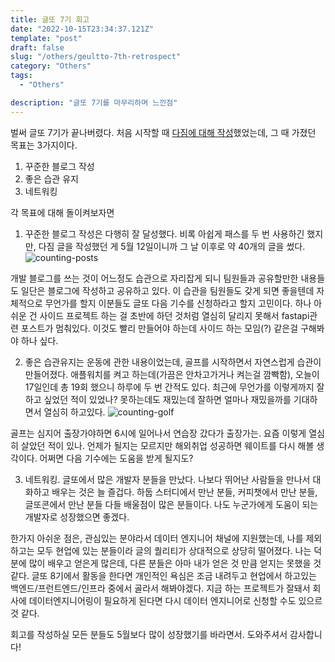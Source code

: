 ```yaml
---
title: 글또 7기 회고
date: "2022-10-15T23:34:37.121Z"
template: "post"
draft: false
slug: "/others/geultto-7th-retrospect"
category: "Others"
tags:
  - "Others"

description: "글또 7기를 마무리하며 느낀점"
---
```


벌써 글또 7기가 끝나버렸다. 처음 시작할 때 [다짐에 대해 작성](https://jasonkang14.github.io/others/geultto-7th)했었는데, 그 때 가졌던 목표는 3가지이다.

1. 꾸준한 블로그 작성
2. 좋은 습관 유지
3. 네트워킹

각 목표에 대해 돌이켜보자면

1. 꾸준한 블로그 작성은 다행히 잘 달성했다. 비록 아쉽게 패스를 두 번 사용하긴 했지만, 다짐 글을 작성했던 게 5월 12일이니까 그 날 이후로 약 40개의 글을 썼다.
   ![counting-posts](https://i.imgur.com/hgdCZPA.png)

개발 블로그를 쓰는 것이 어느정도 습관으로 자리잡게 되니 팀원들과 공유할만한 내용들도 일단은 블로그에 작성하고 공유하고 있다. 이 습관을 팀원들도 갖게 되면 좋을텐데 자체적으로 무언가를 할지 이분들도 글또 다음 기수를 신청하라고 할지 고민이다. 하나 아쉬운 건 사이드 프로젝트 하는 걸 초반에 하던 것처럼 열심히 달리지 못해서 fastapi관련 포스트가 멈춰있다. 이것도 빨리 만들어야 하는데 사이드 하는 모임(?) 같은걸 구해봐야 하나 싶다.

2. 좋은 습관유지는 운동에 관한 내용이었는데, 골프를 시작하면서 자연스럽게 습관이 만들어졌다. 애플워치를 켜고 하는데(가끔은 안차고가거나 켜는걸 깜빡함), 오늘이 17일인데 총 19회 했으니 하루에 두 번 간적도 있다. 최근에 무언가를 이렇게까지 잘하고 싶었던 적이 있었나? 못하는데도 재밌는데 잘하면 얼마나 재밌을까를 기대하면서 열심히 하고있다.
   ![counting-golf](https://i.imgur.com/FxhBOC1.png)

골프는 심지어 출장가야하면 6시에 일어나서 연습장 갔다가 출장가는. 요즘 이렇게 열심히 살았던 적이 있나. 언제가 될지는 모르지만 해외취업 성공하면 웨이트를 다시 해볼 생각이다. 어쩌면 다음 기수에는 도움을 받게 될지도?

3. 네트워킹. 글또에서 많은 개발자 분들을 만났다. 나보다 뛰어난 사람들을 만나서 대화하고 배우는 것은 늘 즐겁다. 하둡 스터디에서 만난 분들, 커피챗에서 만난 분들, 글또콘에서 만난 분들 다들 배울점이 많은 분들이다. 나도 누군가에게 도움이 되는 개발자로 성장했으면 좋겠다.

한가지 아쉬운 점은, 관심있는 분야라서 데이터 엔지니어 채널에 지원했는데, 나를 제외하고는 모두 현업에 있는 분들이라 글의 퀄리티가 상대적으로 상당히 떨어졌다. 나는 덕분에 많이 배우고 얻은게 많은데, 다른 분들은 아마 내가 얻은 것 만큼 얻지는 못했을 것 같다. 글또 8기에서 활동을 한다면 개인적인 욕심은 조금 내려두고 현업에서 하고있는 백엔드/프런트엔드/인프라 중에서 골라서 해봐야겠다. 지금 하는 프로젝트가 잘돼서 회사에 데이터엔지니어링이 필요하게 된다면 다시 데이터 엔지니어로 신청할 수도 있으르 것 같다.

회고를 작성하실 모든 분들도 5월보다 많이 성장했기를 바라면서. 도와주셔서 감사합니다!
